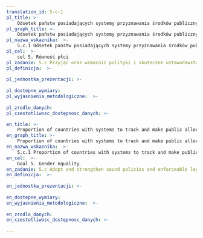```yaml
---
translation_id: 5-c-1
pl_title: >-
    Odsetek państw posiadających systemy przyznawania środków publicznych i śledzenia ich wydatkowania na rzecz równości płci i wzmocnienia pozycji kobiet
pl_graph_title: >-
    Odsetek państw posiadających systemy przyznawania środków publicznych i śledzenia ich wydatkowania na rzecz równości płci i wzmocnienia pozycji kobiet
pl_nazwa_wskaznika:  >-
    5.c.1 Odsetek państw posiadających systemy przyznawania środków publicznych i śledzenia ich wydatkowania na rzecz równości płci i wzmocnienia pozycji kobiet
pl_cel:  >-
    cel 5. Równość płci
pl_zadanie: 5.c Przyjąć oraz wzmocnić polityki i skuteczne ustawodawstwo promujące równość płci oraz wzmacniające pozycję kobiet i dziewcząt na wszystkich szczeblach
pl_definicja:  >-
    
pl_jednostka_prezentacji: >-
    
pl_dostepne_wymiary: 
pl_wyjasnienia_metodologiczne:  >-
    
pl_zrodlo_danych: 
pl_czestotliwosc_dostępnosc_danych: >-

en_title: >-
    Proportion of countries with systems to track and make public allocations for gender equality and women’s empowerment
en_graph_title: >-
    Proportion of countries with systems to track and make public allocations for gender equality and women’s empowerment
en_nazwa_wskaznika:  >-
    5.c.1 Proportion of countries with systems to track and make public allocations for gender equality and women’s empowerment
en_cel:  >-
    Goal 5. Gender equality
en_zadanie: 5.c Adopt and strengthen sound policies and enforceable legislation for the promotion of gender equality and the empowerment of all women and girls at all levels
en_definicja:  >-
    
en_jednostka_prezentacji: >-
    
en_dostepne_wymiary: 
en_wyjasnienia_metodologiczne:  >-
    
en_zrodlo_danych: 
en_czestotliwosc_dostępnosc_danych: >-
    
---
```

